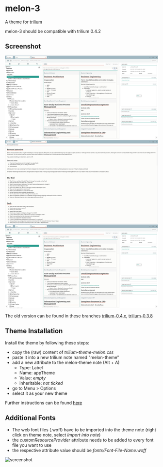# melon-3
A theme for [trilium](https://github.com/zadam/trilium)

melon-3 should be compatible with trilium 0.4.2

## Screenshot
![screenshot](/trilium-theme-melon-3_1.png "Book View")
![screenshot](/trilium-theme-melon-3_2.png "Zen View")
![screenshot](/trilium-theme-melon-3_1.png "Note View")


The old version can be found in these branches [trilium-0.4.x](https://github.com/raphwriter/trilium-theme-melon/tree/trilium-0.4.x), [trilium-0.3.8](https://github.com/raphwriter/trilium-theme-melon/tree/trilium-0.3.8)

## Theme Installation
Install the theme by following these steps:
- copy the (raw) content of _trilium-theme-melon.css_ 
- paste it into a new trilium note named "melon-theme"
- add a new attribute to the melon-theme note (Alt + A)
  - Type: Label
  - Name: appTheme
  - Value: _empty_
  - inheritable: _not ticked_
- go to Menu > Options
- select it as your new theme

Further instructions can be found [here](https://github.com/zadam/trilium/wiki/Themes)

## Additional Fonts
- The web font files (.woff) have to be imported into the theme note (right click on theme note, select _Import into note_)
- the _customResourceProvider_ attribute needs to be added to every font file you want to use
- the respective attribute value should be _fonts/Font-File-Name.woff_
 
 ![screenshot](/trilium-theme-melon-3_4_fonts.png "Font Setup")

